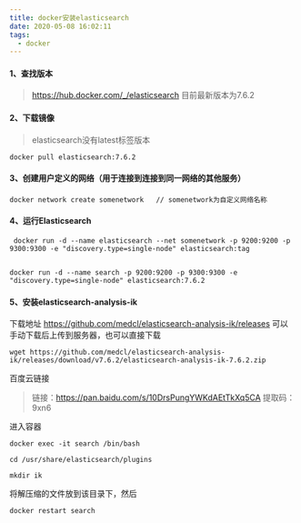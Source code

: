 ```yaml
---
title: docker安装elasticsearch
date: 2020-05-08 16:02:11
tags:
  - docker
---
```


#### 1、查找版本

> https://hub.docker.com/_/elasticsearch		目前最新版本为7.6.2

#### 2、下载镜像

> elasticsearch没有latest标签版本

```shell
docker pull elasticsearch:7.6.2
```

#### 3、创建用户定义的网络（用于连接到连接到同一网络的其他服务）

```shell
docker network create somenetwork   // somenetwork为自定义网络名称
```

#### 4、运行Elasticsearch

```shell
 docker run -d --name elasticsearch --net somenetwork -p 9200:9200 -p 9300:9300 -e "discovery.type=single-node" elasticsearch:tag
 
 
docker run -d --name search -p 9200:9200 -p 9300:9300 -e "discovery.type=single-node" elasticsearch:7.6.2
```

#### 5、安装elasticsearch-analysis-ik

下载地址 https://github.com/medcl/elasticsearch-analysis-ik/releases 可以手动下载后上传到服务器，也可以直接下载

```shell
wget https://github.com/medcl/elasticsearch-analysis-ik/releases/download/v7.6.2/elasticsearch-analysis-ik-7.6.2.zip
```

百度云链接

> 链接：https://pan.baidu.com/s/10DrsPungYWKdAEtTkXq5CA 
> 提取码：9xn6

进入容器

```shell
docker exec -it search /bin/bash
```

```shell
cd /usr/share/elasticsearch/plugins
```

```shell
mkdir ik
```

将解压缩的文件放到该目录下，然后

```shell
docker restart search
```



